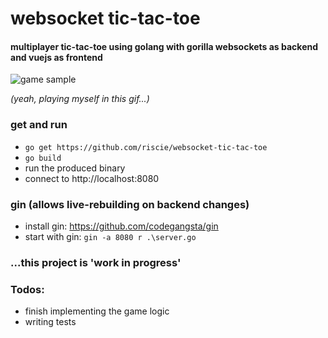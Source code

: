 # websocket tic-tac-toe
#### multiplayer tic-tac-toe using golang with gorilla websockets as backend and vuejs as frontend
![game sample](http://langhard.com/github/tic-tac-toe1.gif "game sample")

*(yeah, playing myself in this gif...)*

### get and run
* `go get https://github.com/riscie/websocket-tic-tac-toe`
* `go build`
* run the produced binary
* connect to http://localhost:8080

### gin (allows live-rebuilding on backend changes)
* install gin: https://github.com/codegangsta/gin
* start with gin:  `gin -a 8080 r .\server.go`


### ...this project is 'work in progress'
### Todos:
* finish implementing the game logic
* writing tests
